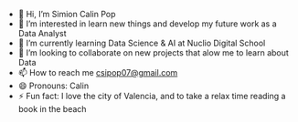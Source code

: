 - 👋 Hi, I’m Simion Calin Pop
- 👀 I’m interested in learn new things and develop my future work as a Data Analyst
- 🌱 I’m currently learning Data Science & AI at Nuclio Digital School
- 💞️ I’m looking to collaborate on new projects that alow me to learn about Data
- 📫 How to reach me csipop07@gmail.com
- 😄 Pronouns: Calin
- ⚡ Fun fact: I love the city of Valencia, and to take a relax time reading a book in the beach

<!---
csipop/csipop is a ✨ special ✨ repository because its `README.md` (this file) appears on your GitHub profile.
You can click the Preview link to take a look at your changes.
--->
